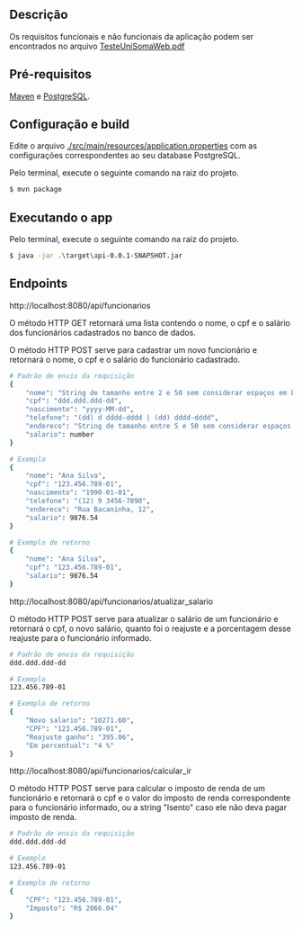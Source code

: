 ## Descrição

Os requisitos funcionais e não funcionais da aplicação podem ser encontrados no arquivo [TesteUniSomaWeb.pdf](https://github.com/abfranca/teste-unisoma-web/blob/main/TesteUniSomaWeb.pdf)

## Pré-requisitos

[Maven](https://maven.apache.org/install.html) e [PostgreSQL](https://www.postgresqltutorial.com/postgresql-getting-started/).

## Configuração e build

Edite o arquivo [./src/main/resources/application.properties](https://github.com/abfranca/teste-unisoma-web/blob/main/src/main/resources/application.properties) com as configurações correspondentes ao seu database PostgreSQL.

Pelo terminal, execute o seguinte comando na raiz do projeto.

```bash
$ mvn package
```

## Executando o app

Pelo terminal, execute o seguinte comando na raiz do projeto.

```bash
$ java -jar .\target\api-0.0.1-SNAPSHOT.jar
```

## Endpoints

http://localhost:8080/api/funcionarios

O método HTTP GET retornará uma lista contendo o nome, o cpf e o salário dos funcionários cadastrados no banco de dados.

O método HTTP POST serve para cadastrar um novo funcionário e retornará o nome, o cpf e o salário do funcionário cadastrado.

```bash
# Padrão de envio da requisição
{
    "nome": "String de tamanho entre 2 e 50 sem considerar espaços em branco",
    "cpf": "ddd.ddd.ddd-dd",
    "nascimento": "yyyy-MM-dd",
    "telefone": "(dd) d dddd-dddd | (dd) dddd-dddd",
    "endereco": "String de tamanho entre 5 e 50 sem considerar espaços em branco",
    "salario": number
}

# Exemplo
{
    "nome": "Ana Silva",
    "cpf": "123.456.789-01",
    "nascimento": "1990-01-01",
    "telefone": "(12) 9 3456-7890",
    "endereco": "Rua Bacaninha, 12",
    "salario": 9876.54
}

# Exemplo de retorno
{
    "nome": "Ana Silva",
    "cpf": "123.456.789-01",
    "salario": 9876.54
}
```

http://localhost:8080/api/funcionarios/atualizar_salario

O método HTTP POST serve para atualizar o salário de um funcionário e retornará o cpf, o novo salário, quanto foi o reajuste e a porcentagem desse reajuste para o funcionário informado.

```bash
# Padrão de envio da requisição
ddd.ddd.ddd-dd

# Exemplo
123.456.789-01

# Exemplo de retorno
{
    "Novo salario": "10271.60",
    "CPF": "123.456.789-01",
    "Reajuste ganho": "395.06",
    "Em percentual": "4 %"
}
```

http://localhost:8080/api/funcionarios/calcular_ir

O método HTTP POST serve para calcular o imposto de renda de um funcionário e retornará o cpf e o valor do imposto de renda correspondente para o funcionário informado, ou a string "Isento" caso ele não deva pagar imposto de renda.

```bash
# Padrão de envio da requisição
ddd.ddd.ddd-dd

# Exemplo
123.456.789-01

# Exemplo de retorno
{
    "CPF": "123.456.789-01",
    "Imposto": "R$ 2066.04"
}
```